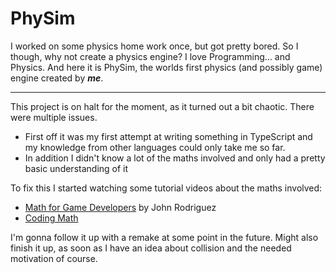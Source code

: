 # PhySim

I worked on some physics home work once, but got pretty bored. So I though, why not create a physics engine? I love Programming... and Physics. And here it is PhySim, the worlds first physics (and possibly game) engine created by ***me***.

---
This project is on halt for the moment, as it turned out a bit chaotic. There were multiple issues.
  * First off it was my first attempt at writing something in TypeScript and my knowledge from other languages could only take me so far.
  * In addition I didn't know a lot of the maths involved and only had a pretty basic understanding of it

To fix this I started watching some tutorial videos about the maths involved:
  * [Math for Game Developers](https://www.youtube.com/watch?v=Wp_eMiFzP5M&list=PLW3Zl3wyJwWOpdhYedlD-yCB7WQoHf-My) by John Rodriguez
  * [Coding Math](https://www.youtube.com/watch?v=IpN4NLDpWDY&list=PL7wAPgl1JVvUEb0dIygHzO4698tmcwLk9)

I'm gonna follow it up with a remake at some point in the future. Might also finish it up, as soon as I have an idea about collision and the needed motivation of course.
